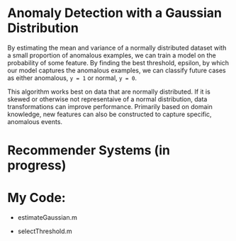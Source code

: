 # Anomaly Detection with a Gaussian Distribution

By estimating the mean and variance of a normally distributed dataset with a small proportion of anomalous examples, we can train a model on the probability of some feature. By finding the best threshold, epsilon, by which our model captures the anomalous examples, we can classify future cases as either anomalous, `y = 1` or normal, `y = 0`.

This algorithm works best on data that are normally distributed. If it is skewed or otherwise not representaive of a normal distribution, data transformations can improve performance. Primarily based on domain knowledge, new features can also be constructed to capture specific, anomalous events.

# Recommender Systems (in progress)

# My Code:

* estimateGaussian.m

* selectThreshold.m